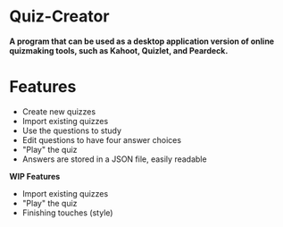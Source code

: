 # Quiz-Creator

**A program that can be used as a desktop application version of online quizmaking tools, such as Kahoot, Quizlet, and Peardeck.**

# Features

- Create new quizzes
- Import existing quizzes
- Use the questions to study
- Edit questions to have four answer choices
- "Play" the quiz
- Answers are stored in a JSON file, easily readable

**WIP Features**

- Import existing quizzes
- "Play" the quiz
- Finishing touches (style)
